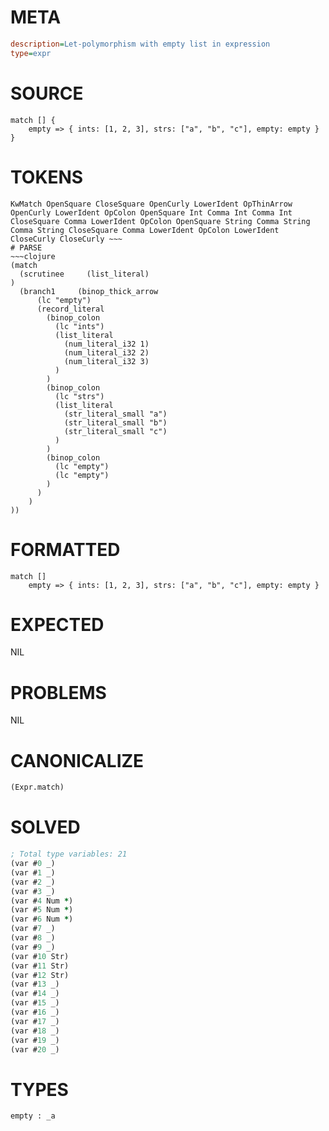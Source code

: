 # META
~~~ini
description=Let-polymorphism with empty list in expression
type=expr
~~~
# SOURCE
~~~roc
match [] {
    empty => { ints: [1, 2, 3], strs: ["a", "b", "c"], empty: empty }
}
~~~
# TOKENS
~~~text
KwMatch OpenSquare CloseSquare OpenCurly LowerIdent OpThinArrow OpenCurly LowerIdent OpColon OpenSquare Int Comma Int Comma Int CloseSquare Comma LowerIdent OpColon OpenSquare String Comma String Comma String CloseSquare Comma LowerIdent OpColon LowerIdent CloseCurly CloseCurly ~~~
# PARSE
~~~clojure
(match
  (scrutinee     (list_literal)
)
  (branch1     (binop_thick_arrow
      (lc "empty")
      (record_literal
        (binop_colon
          (lc "ints")
          (list_literal
            (num_literal_i32 1)
            (num_literal_i32 2)
            (num_literal_i32 3)
          )
        )
        (binop_colon
          (lc "strs")
          (list_literal
            (str_literal_small "a")
            (str_literal_small "b")
            (str_literal_small "c")
          )
        )
        (binop_colon
          (lc "empty")
          (lc "empty")
        )
      )
    )
))
~~~
# FORMATTED
~~~roc
match []
	empty => { ints: [1, 2, 3], strs: ["a", "b", "c"], empty: empty }
~~~
# EXPECTED
NIL
# PROBLEMS
NIL
# CANONICALIZE
~~~clojure
(Expr.match)
~~~
# SOLVED
~~~clojure
; Total type variables: 21
(var #0 _)
(var #1 _)
(var #2 _)
(var #3 _)
(var #4 Num *)
(var #5 Num *)
(var #6 Num *)
(var #7 _)
(var #8 _)
(var #9 _)
(var #10 Str)
(var #11 Str)
(var #12 Str)
(var #13 _)
(var #14 _)
(var #15 _)
(var #16 _)
(var #17 _)
(var #18 _)
(var #19 _)
(var #20 _)
~~~
# TYPES
~~~roc
empty : _a
~~~
